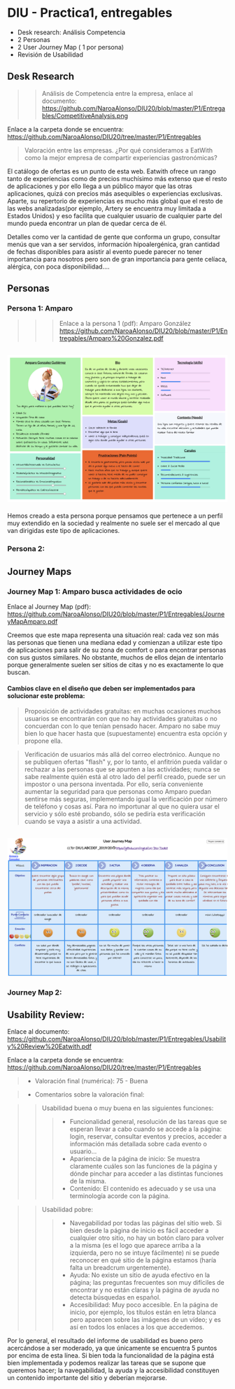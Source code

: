 # DIU - Practica1, entregables




- Desk research: Análisis Competencia 
- 2 Personas 
- 2 User Journey Map  ( 1 por persona)
- Revisión de Usabilidad 



## Desk Research
 
 >> Análisis de Competencia entre la empresa, enlace al documento: https://github.com/NaroaAlonso/DIU20/blob/master/P1/Entregables/CompetitiveAnalysis.png
 
 Enlace a la carpeta donde se encuentra: https://github.com/NaroaAlonso/DIU20/tree/master/P1/Entregables

 
 >Valoración entre las empresas. ¿Por qué consideramos a EatWith como la mejor empresa de compartir experiencias gastronómicas?
 
El catálogo de ofertas es un punto de esta web. Eatwith ofrece un rango tanto de experiencias como de precios muchísimo más extenso que el resto de aplicaciones y por ello llega a un público mayor que las otras aplicaciones, quizá con precios más asequibles o experiencias exclusivas. Aparte, su repertorio de experiencias es mucho más global que el resto de las webs analizadas(por ejemplo, Artery se encuentra muy limitada a Estados Unidos) y eso facilita que cualquier usuario de cualquier parte del mundo pueda encontrar un plan de quedar cerca de él.

Detalles como ver la cantidad de gente que conforma un grupo, consultar menús que van a ser servidos, información hipoalergénica, gran cantidad de fechas disponibles para asistir al evento puede parecer no tener importancia para nosotros pero son de gran importancia para gente celíaca, alérgica, con poca disponibilidad....


## Personas

### Persona 1: Amparo

>>> Enlace a la persona 1 (pdf): Amparo González https://github.com/NaroaAlonso/DIU20/blob/master/P1/Entregables/Amparo%20Gonzalez.pdf

![Método UX](Entregables/AmparoGonzalez.png)
----



Hemos creado a esta persona porque pensamos que pertenece a un perfil muy extendido en la sociedad y realmente no suele ser el mercado al que van dirigidas este tipo de aplicaciones.


### Persona 2: 



## Journey Maps

### Journey Map 1: Amparo busca actividades de ocio

Enlace al Journey Map (pdf): https://github.com/NaroaAlonso/DIU20/blob/master/P1/Entregables/JourneyMapAmparo.pdf

Creemos que este mapa representa una situación real: cada vez son más las personas que tienen una mediana edad y comienzan a utilizar este tipo de aplicaciones para salir de su zona de comfort o para encontrar personas con sus gustos similares. No obstante, muchos de ellos dejan de intentarlo porque generalmente suelen ser sitios de citas y no es exactamente lo que buscan.

#### Cambios clave en el diseño que deben ser implementados para solucionar este problema:

> Proposición de actividades gratuitas: en muchas ocasiones muchos usuarios se encontrarán con que no hay actividades gratuitas o no concuerdan con lo que tenían pensado hacer. Amparo no sabe muy bien lo que hacer hasta que (supuestamente) encuentra esta opción y propone ella.

> Verificación de usuarios más allá del correo electrónico. Aunque no se publiquen ofertas "flash" y, por lo tanto, el anfitrión pueda validar o rechazar a las personas que se apunten a las actividades; nunca se sabe realmente quién está al otro lado del perfil creado, puede ser un impostor o una persona inventada. Por ello, sería conveniente aumentar la seguridad para que personas como Amparo puedan sentirse más seguras, implementando igual la verificación por número de teléfono y cosas así. Para no importunar al que no quiera usar el servicio y sólo esté probando, sólo se pediría esta verificación cuando se vaya a asistir a una actividad.

![Método UX](Entregables/JourneyMapAmparo.png)
----





### Journey Map 2:






## Usability Review: 



Enlace al documento: https://github.com/NaroaAlonso/DIU20/blob/master/P1/Entregables/Usability%20Review%20Eatwith.pdf

Enlace a la carpeta donde se encuentra: https://github.com/NaroaAlonso/DIU20/tree/master/P1/Entregables

> - Valoración final (numérica): 75 - Buena

> - Comentarios sobre la valoración final:

>> Usabilidad buena o muy buena en las siguientes funciones:
>>> - Funcionalidad general, resolución de las tareas que se esperan llevar a cabo cuando se accede a la página: login, reservar, consultar eventos y precios, acceder a información más detallada sobre cada evento o usuario...
>>> - Apariencia de la página de inicio: Se muestra claramente cuáles son las funciones de la página y dónde pinchar para acceder a las distintas funciones de la misma.
>>> - Contenido: El contenido es adecuado y se usa una terminología acorde con la página.

>> Usabilidad pobre:
>>> - Navegabilidad por todas las páginas del sitio web. Si bien desde la página de inicio es fácil acceder a cualquier otro sitio, no hay un botón claro para volver a la misma (es el logo que aparece arriba a la izquierda, pero no se intuye fácilmente) ni se puede reconocer en qué sitio de la página estamos (haría falta un breadcrum urgentemente).
>>> - Ayuda: No existe un sitio de ayuda efectivo en la página; las preguntas frecuentes son muy difíciles de encontrar y no están claras y la página de ayuda no detecta búsquedas en español.
>>> - Accesibilidad: Muy poco accesible. En la página de inicio, por ejemplo, los títulos están en letra blanca pero aparecen sobre las imágenes de un vídeo; y es así en todos los enlaces a los que accedemos. 

Por lo general, el resultado del informe de usabilidad es bueno pero acercándose a ser moderado, ya que únicamente se encuentra 5 puntos por encima de esta línea. Si bien toda la funcionalidad de la página está bien implementada y podemos realizar las tareas que se supone que queremos hacer; la navegabilidad, la ayuda y la accesibilidad constituyen un contenido importante del sitio y deberían mejorarse.



